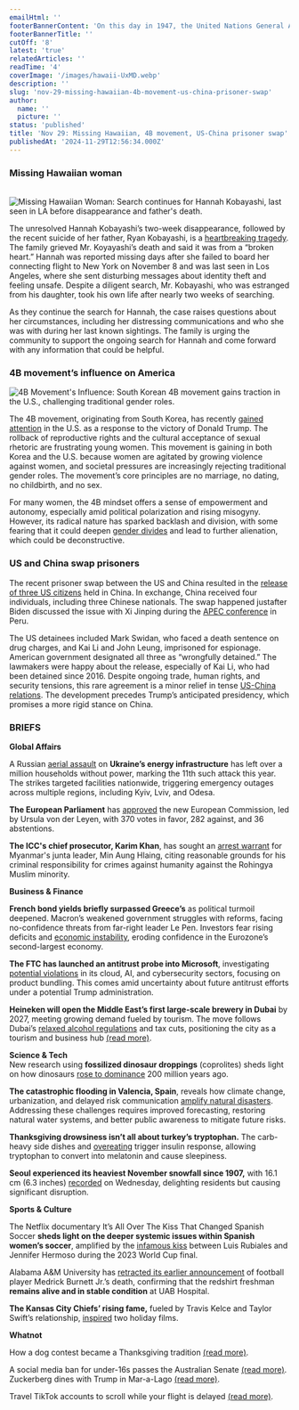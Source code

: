 ```yaml
---
emailHtml: ''
footerBannerContent: 'On this day in 1947, the United Nations General Assembly adopted a resolution calling for the partition of Palestine into separate Arab and Jewish states.'
footerBannerTitle: ''
cutOff: '8'
latest: 'true'
relatedArticles: ''
readTime: '4'
coverImage: '/images/hawaii-UxMD.webp'
description: ''
slug: 'nov-29-missing-hawaiian-4b-movement-us-china-prisoner-swap'
author:
  name: ''
  picture: ''
status: 'published'
title: 'Nov 29: Missing Hawaiian, 4B movement, US-China prisoner swap'
publishedAt: '2024-11-29T12:56:34.000Z'
---
```


### Missing Hawaiian woman

\
![Missing Hawaiian Woman: Search continues for Hannah Kobayashi, last seen in LA before disappearance and father's death.](/images/hawaii-U4Nz.webp)

The unresolved Hannah Kobayashi’s two-week disappearance, followed by the recent suicide of her father, Ryan Kobayashi, is a [heartbreaking tragedy](https://edition.cnn.com/2024/11/26/us/hannah-kobayashi-missing-woman-what-we-know/index.html). The family grieved Mr. Koyayashi’s death and said it was from a “broken heart.” Hannah was reported missing days after she failed to board her connecting flight to New York on November 8 and was last seen in Los Angeles, where she sent disturbing messages about identity theft and feeling unsafe. Despite a diligent search, Mr. Kobayashi, who was estranged from his daughter, took his own life after nearly two weeks of searching.

As they continue the search for Hannah, the case raises questions about her circumstances, including her distressing communications and who she was with during her last known sightings. The family is urging the community to support the ongoing search for Hannah and come forward with any information that could be helpful.

### 4B movement’s influence on America

![4B Movement's Influence: South Korean 4B movement gains traction in the U.S., challenging traditional gender roles.](/images/hawaii2-Q0ND.webp)

The 4B movement, originating from South Korea, has recently [gained attention](https://www.politico.com/news/magazine/2024/11/16/4b-movement-america-political-protest-00189314) in the U.S. as a response to the victory of Donald Trump. The rollback of reproductive rights and the cultural acceptance of sexual rhetoric are frustrating young women. This movement is gaining in both Korea and the U.S. because women are agitated by growing violence against women, and societal pressures are increasingly rejecting traditional gender roles. The movement’s core principles are no marriage, no dating, no childbirth, and no sex.

For many women, the 4B mindset offers a sense of empowerment and autonomy, especially amid political polarization and rising misogyny. However, its radical nature has sparked backlash and division, with some fearing that it could deepen [gender divides](https://www.france24.com/en/americas/20241030-gender-gap-how-the-us-election-is-becoming-a-battle-of-the-sexes) and lead to further alienation, which could be deconstructive.

### US and China swap prisoners

The recent prisoner swap between the US and China resulted in the [release of three US citizens](https://www.euronews.com/2024/11/28/china-releases-three-us-citizens-in-rare-prisoner-swap) held in China. In exchange, China received four individuals, including three Chinese nationals. The swap happened just ​​after Biden discussed the issue with Xi Jinping during the [APEC conference](https://www.euronews.com/2024/11/17/biden-and-xi-hold-talks-in-peru-but-no-mention-of-north-korean-troops-in-russia) in Peru.

The US detainees included Mark Swidan, who faced a death sentence on drug charges, and Kai Li and John Leung, imprisoned for espionage. American government designated all three as “wrongfully detained.” The lawmakers were happy about the release, especially of Kai Li, who had been detained since 2016. Despite ongoing trade, human rights, and security tensions, this rare agreement is a minor relief in tense [US-China relations](https://www.bbc.com/news/topics/cxw7qng7vx8t). The development precedes Trump’s anticipated presidency, which promises a more rigid stance on China.

### BRIEFS

**Global Affairs**

A Russian [aerial assault](https://www.france24.com/en/europe/20241128-ukraine-s-energy-facilities-under-massive-enemy-attack-minister-says) on **Ukraine’s energy infrastructure** has left over a million households without power, marking the 11th such attack this year. The strikes targeted facilities nationwide, triggering emergency outages across multiple regions, including Kyiv, Lviv, and Odesa.

**The European Parliament** has [approved](https://www.dw.com/en/eu-lawmakers-greenlight-von-der-leyens-top-team/a-70899620) the new European Commission, led by Ursula von der Leyen, with 370 votes in favor, 282 against, and 36 abstentions.

**The ICC's chief prosecutor, Karim Khan**, has sought an [arrest warrant](https://www.dw.com/en/myanmar-icc-prosecutor-seeks-arrest-warrant-for-junta-chief/a-70897488) for Myanmar's junta leader, Min Aung Hlaing, citing reasonable grounds for his criminal responsibility for crimes against humanity against the Rohingya Muslim minority.

**Business & Finance**

**French bond yields briefly surpassed Greece’s** as political turmoil deepened. Macron’s weakened government struggles with reforms, facing no-confidence threats from far-right leader Le Pen. Investors fear rising deficits and [economic instability](https://www.morningstar.com/news/marketwatch/20241128229/frances-bond-yields-rise-above-greeces-for-first-time-amid-political-instability-in-paris), eroding confidence in the Eurozone’s second-largest economy.

**The FTC has launched an antitrust probe into Microsoft**, investigating [potential violations](https://techcrunch.com/2024/11/27/ftc-reportedly-opens-antitrust-investigation-into-microsoft/) in its cloud, AI, and cybersecurity sectors, focusing on product bundling. This comes amid uncertainty about future antitrust efforts under a potential Trump administration.

**Heineken will open the Middle East’s first large-scale brewery in Dubai** by 2027, meeting growing demand fueled by tourism. The move follows Dubai’s [relaxed alcohol regulations](https://www.bbc.com/news/world-middle-east-64142652) and tax cuts, positioning the city as a tourism and business hub [(read more)](https://www.al-monitor.com/originals/2024/11/heineken-draft-gulfs-first-large-scale-brewery-dubai#:~:text=The%20joint%20venture%2C%20called%20Sirocco,made%20at%20the%20Dubai%20facility.).

**Science & Tech**\
New research using **fossilized dinosaur droppings** (coprolites) sheds light on how dinosaurs [rose to dominance](https://edition.cnn.com/2024/11/27/science/fossilized-poop-dinosaurs/index.html) 200 million years ago.

**The catastrophic flooding in Valencia, Spain**, reveals how climate change, urbanization, and delayed risk communication [amplify natural disasters](https://www.wired.com/story/how-the-world-can-cope-better-with-extreme-rainfall-and-flooding/). Addressing these challenges requires improved forecasting, restoring natural water systems, and better public awareness to mitigate future risks.

**Thanksgiving drowsiness isn’t all about turkey’s tryptophan.** The carb-heavy side dishes and [overeating](https://www.wired.com/story/whats-up-with-that-the-real-causes-of-the-thanksgiving-sleepies/#:~:text=In%20the%20brain%2C%20it%20gets,induce%20that%20foggy%2Dbrain%20feeling.) trigger insulin response, allowing tryptophan to convert into melatonin and cause sleepiness.

**Seoul experienced its heaviest November snowfall since 1907,** with 16.1 cm (6.3 inches) [recorded](https://edition.cnn.com/2024/11/27/asia/seoul-korea-record-snow-intl-hnk/index.html) on Wednesday, delighting residents but causing significant disruption.

**Sports & Culture**

The Netflix documentary It’s All Over The Kiss That Changed Spanish Soccer **sheds light on the deeper systemic issues within Spanish women’s soccer**, amplified by the [infamous kiss](https://edition.cnn.com/2024/11/26/sport/luis-rubiales-spain-netflix-documentary-spt-intl/index.html) between Luis Rubiales and Jennifer Hermoso during the 2023 World Cup final.

Alabama A&M University has [retracted its earlier announcement](https://www.cbsnews.com/news/medrick-burnett-jr-alabama-a-m-player-alive/) of football player Medrick Burnett Jr.’s death, confirming that the redshirt freshman **remains alive and in stable condition** at UAB Hospital.

**The Kansas City Chiefs’ rising fame,** fueled by Travis Kelce and Taylor Swift’s relationship, [inspired](https://time.com/7198667/taylor-swift-travis-kelce-hallmark-lifetime-movies/) two holiday films.

**Whatnot**

How a dog contest became a Thanksgiving tradition [(read more)](https://www.npr.org/2024/11/27/nx-s1-5207906/westminster-national-dog-show-thanksgiving-akc).

A social media ban for under-16s passes the Australian Senate [(read more)](https://people.com/australia-passes-social-media-ban-for-kids-under-16-8753204).\
Zuckerberg dines with Trump in Mar-a-Lago [(read more)](https://www.news18.com/world/grateful-for-the-invitation-mark-zuckerberg-dines-with-trump-after-years-of-strained-ties-9138876.html).

Travel TikTok accounts to scroll while your flight is delayed [(read more)](https://www.thrillist.com/news/nation/best-travel-tiktok-accounts-traveltok).